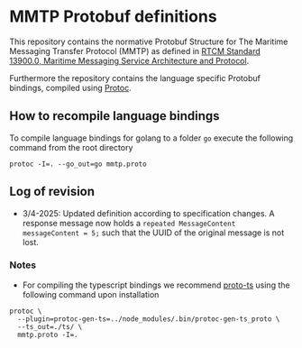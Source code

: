 # MMTP Protobuf definitions

This repository contains the normative Protobuf Structure for The Maritime Messaging Transfer Protocol (MMTP) as defined in [RTCM Standard 13900.0, Maritime Messaging Service Architecture and Protocol](https://rtcm.myshopify.com/collections/maritime-communication-standards/products/rtcm-13900-0-for-maritime-messaging-service-architecture-protocol).

Furthermore the repository contains the language specific Protobuf bindings, compiled using [Protoc](https://protobuf.dev/installation/).

## How to recompile language bindings
To compile language bindings for golang to a folder `go` execute the following command from the root directory
```
protoc -I=. --go_out=go mmtp.proto
```


## Log of revision
* 3/4-2025: Updated definition according to specification changes. A response message now holds a `repeated MessageContent messageContent = 5;` such that the UUID of the original message is not lost.

### Notes
* For compiling the typescript bindings we recommend [proto-ts](https://github.com/stephenh/ts-proto) using the following command upon installation
```
protoc \
  --plugin=protoc-gen-ts=../node_modules/.bin/protoc-gen-ts_proto \
  --ts_out=./ts/ \
  mmtp.proto -I=.

```